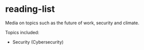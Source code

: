# reading-list
Media on topics such as the future of work, security and climate.

Topics included:
- Security (Cybersecurity)


